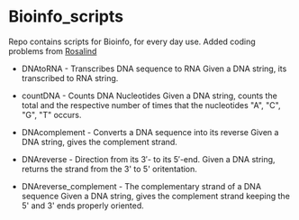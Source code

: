 # Bioinfo_scripts

Repo contains scripts for Bioinfo, for every day use.
Added coding problems from [Rosalind](https://rosalind.info)

* DNAtoRNA - Transcribes DNA sequence to RNA
Given a DNA string, its transcribed to RNA string.


* countDNA - Counts DNA Nucleotides
Given a DNA string, counts the total and the respective number of times that the nucleotides "A", "C", "G", "T" occurs.


* DNAcomplement - Converts a DNA sequence into its reverse
Given a DNA string, gives the complement strand.


* DNAreverse -  Direction from its 3′- to its 5′-end.
Given a DNA string, returns the strand from the 3' to 5' oritentation.


* DNAreverse_complement - The complementary strand of a DNA sequence
Given a DNA string, gives the complement strand keeping the 5' and 3' ends properly oriented.